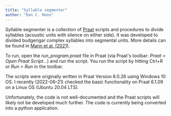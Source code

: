 ```yaml
---
title: "Syllable segmenter"
author: "Dan C. Mann"
---
```


Syllable segmenter is a collection of [Praat](https://www.fon.hum.uva.nl/praat/) scripts and procedures to divide syllables (acoustic units with silence on either side). It was developed to divided budgerigar complex syllables into segmental units. More details can be found in [Mann et al. (2021)](https://www.nature.com/articles/s41598-020-80340-y.epdf?sharing_token=NNQcY2TEZTAxkOjfNI1VgNRgN0jAjWel9jnR3ZoTv0OxYlu0dlriproro0GmGBRL-vemZKvoMpUckWp_9rDrT19oRlhliWRsPJzkug6_mow8TeGyGp4NiK3IOAm7kfGDmRs-BRLFZEN4tr0I7QKtLZ5SNTUEar1b0LcJkxqoieE%3D).

To run, open the *run_program.praat* file in Praat (via Praat's toolbar: *Praat > Open Praat Script...*) and run the script. You run the script by hitting Ctrl+R or *Run > Run* in the toolbar. 

The scripts were originally written in Praat Version 6.0.26 using Windows 10 OS. I recently (2022-06-21) checked the basic functionality on Praat 6.1.09 on a Linux OS (Ubuntu 20.04 LTS). 

Unfortunately, the code is not well-documented and the Praat scripts will likely not be developed much further. The code is currently being converted into a python application. 